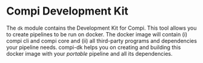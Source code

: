 # Compi Development Kit
The `dk` module contains the Development Kit for Compi. This tool allows you to create pipelines to be run on docker. The docker image will contain (i) compi cli and compi core and (ii) all third-party programs and dependencies your pipeline needs. compi-dk helps you on creating and building this docker image with your *portable* pipeline and all its dependencies.